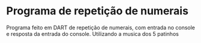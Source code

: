 # Programa de repetição de numerais
Programa feito em DART de repetição de numerais, com entrada no console e resposta da entrada do console. Utilizando a musica dos 5 patinhos
